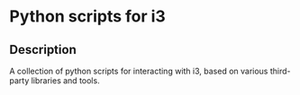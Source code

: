 # Python scripts for i3

## Description
A collection of python scripts for interacting with i3, based on various third-party libraries and tools.
